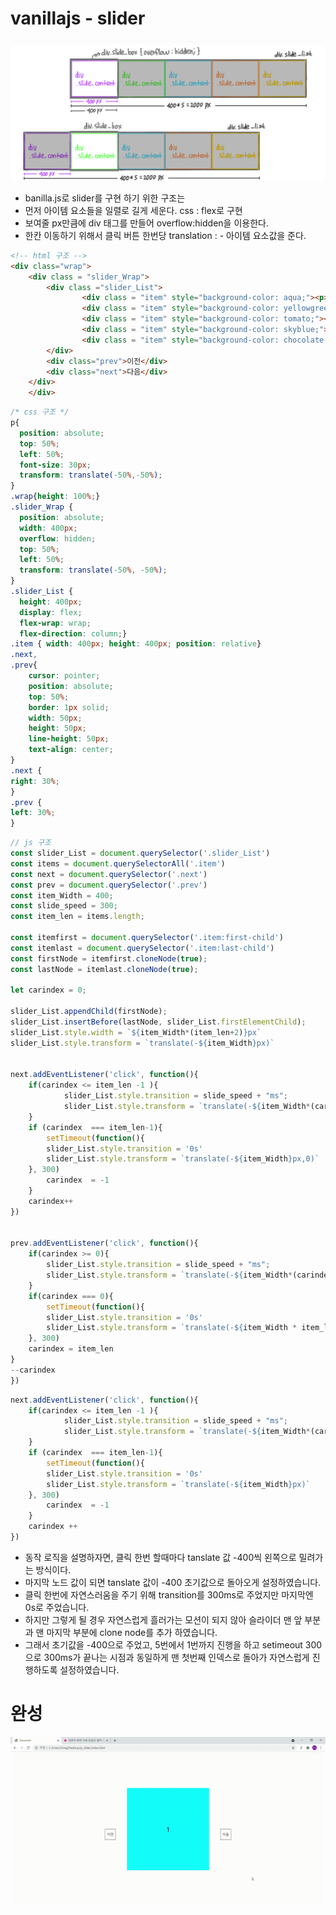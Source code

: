 # vanillajs - slider


<img src="../../img/slider_img.png">

- banilla.js로 slider를 구현 하기 위한 구조는
- 먼저 아이템 요소들을 일렬로 길게 세운다. css : flex로 구현
- 보여줄 px만큼에 div 태그를 만들어 overflow:hidden을 이용한다.
- 한칸 이동하기 위해서 클릭 버튼 한번당 translation : - 아이템 요소값을 준다.
  
```html
<!-- html 구조 -->
<div class="wrap">
    <div class = "slider_Wrap">
        <div class ="slider_List">
                <div class = "item" style="background-color: aqua;"><p>1</p></div>
                <div class = "item" style="background-color: yellowgreen;"><p>2</p></div>
                <div class = "item" style="background-color: tomato;"><p>3</p></div>
                <div class = "item" style="background-color: skyblue;"><p>4</p></div>
                <div class = "item" style="background-color: chocolate;"><p>5</p></div>
        </div>
        <div class="prev">이전</div>
        <div class="next">다음</div>
    </div>
    </div>
```
```css
/* css 구조 */
p{
  position: absolute;
  top: 50%;
  left: 50%;
  font-size: 30px;
  transform: translate(-50%,-50%);
}
.wrap{height: 100%;}
.slider_Wrap {     
  position: absolute;
  width: 400px;
  overflow: hidden;
  top: 50%;
  left: 50%;
  transform: translate(-50%, -50%);
}
.slider_List {  
  height: 400px;
  display: flex;
  flex-wrap: wrap;
  flex-direction: column;}
.item { width: 400px; height: 400px; position: relative}
.next,
.prev{
    cursor: pointer;
    position: absolute;
    top: 50%;
    border: 1px solid;
    width: 50px;
    height: 50px;
    line-height: 50px;
    text-align: center;
} 
.next {
right: 30%;    
}
.prev {
left: 30%;
}
```

```javascript
// js 구조
const slider_List = document.querySelector('.slider_List')
const items = document.querySelectorAll('.item')
const next = document.querySelector('.next')
const prev = document.querySelector('.prev')
const item_Width = 400;
const slide_speed = 300;
const item_len = items.length; 

const itemfirst = document.querySelector('.item:first-child')
const itemlast = document.querySelector('.item:last-child')
const firstNode = itemfirst.cloneNode(true);
const lastNode = itemlast.cloneNode(true);

let carindex = 0;

slider_List.appendChild(firstNode);
slider_List.insertBefore(lastNode, slider_List.firstElementChild);
slider_List.style.width = `${item_Width*(item_len+2)}px`
slider_List.style.transform = `translate(-${item_Width}px)`


next.addEventListener('click', function(){
    if(carindex <= item_len -1 ){
            slider_List.style.transition = slide_speed + "ms";
            slider_List.style.transform = `translate(-${item_Width*(carindex +2)}px)`
    }
    if (carindex  === item_len-1){
        setTimeout(function(){
        slider_List.style.transition = '0s' 
        slider_List.style.transform = `translate(-${item_Width}px,0)`
    }, 300)
        carindex  = -1   
    }
    carindex++
})


prev.addEventListener('click', function(){
    if(carindex >= 0){
        slider_List.style.transition = slide_speed + "ms";
        slider_List.style.transform = `translate(-${item_Width*(carindex)}px)`
    }
    if(carindex === 0){    
        setTimeout(function(){
        slider_List.style.transition = '0s' 
        slider_List.style.transform = `translate(-${item_Width * item_len}px)`
    }, 300)
    carindex = item_len
}
--carindex
})
```

```javascript
next.addEventListener('click', function(){
    if(carindex <= item_len -1 ){
            slider_List.style.transition = slide_speed + "ms";
            slider_List.style.transform = `translate(-${item_Width*(carindex +2)}px)`
    }
    if (carindex  === item_len-1){
        setTimeout(function(){
        slider_List.style.transition = '0s' 
        slider_List.style.transform = `translate(-${item_Width}px)`
    }, 300)
        carindex  = -1   
    }
    carindex ++
})
```
- 동작 로직을 설명하자면, 클릭 한번 할때마다 tanslate 값 -400씩 왼쪽으로 밀려가는 방식이다.
- 마지막 노드 값이 되면 tanslate 값이 -400 초기값으로 돌아오게 설정하였습니다.
- 클릭 한번에 자연스러움을 주기 위해 transition를 300ms로 주었지만 마지막엔 0s로 주었습니다.
- 하지만 그렇게 될 경우 자연스럽게 흘러가는 모션이 되지 않아 슬라이더 맨 앞 부분과 맨 마지막 부분에 clone node를 추가 하였습니다.
- 그래서 초기값을 -400으로 주었고, 5번에서 1번까지 진행을 하고 setimeout 300으로 300ms가 끝나는 시점과 동일하게 맨 첫번째 인덱스로 돌아가 자연스럽게 진행하도록 설정하였습니다.

# 완성
<img src = "../../img/result.gif">
